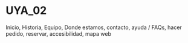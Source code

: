 # UYA_02

Inicio, Historia, Equipo, Donde estamos, contacto, ayuda / FAQs, hacer pedido, reservar, accesibilidad, mapa web